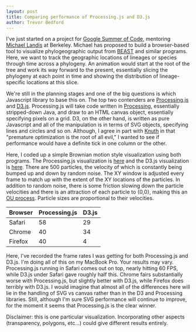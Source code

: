 ```yaml
---
layout: post
title: Comparing performance of Processing.js and D3.js
author: Trevor Bedford
---
```


I've just started on a project for [Google Summer of Code](http://code.google.com/soc/), mentoring [Michael Landis](https://plus.google.com/104602171363021110147) at Berkeley.  Michael has proposed to build a browser-based tool to visualize phylogeographic output from [BEAST](http://beast.bio.ed.ac.uk) and similar programs.  Here, we want to track the geographic locations of lineages or species through time across a phylogeny.  An animation would start at the root of the tree and work its way forward to the present, essentially slicing the phylogeny at each point in time and showing the distribution of lineage-specific locations at this slice.

We're still in the planning stages and one of the big questions is which Javascript library to base this on.  The top two contenders are [Processing.js](http://processingjs.org/) and [D3.js](http://d3js.org/).  Processing.js will take code written in [Processing](http://processing.org/), essentially stripped-down Java, and draw to an HTML canvas object, essentially specifying pixels on a grid.  D3, on the other hand, is written as pure Javascript and all of the manipulation is in terms of SVG objects, specifying lines and circles and so on.  Although, I agree in part with [Knuth](http://en.wikipedia.org/wiki/Donald_Knuth) in that "premature optimization is the root of all evil," I wanted to see if performance would have a definite tick in one column or the other.

Here, I coded up a simple Brownian motion style visualization using both programs.  The Processing.js visualization is [here](http://www.trevorbedford.com/performance/processing/) and the D3.js visualization is [here](http://www.trevorbedford.com/performance/d3/).  There are 500 particles, the velocity of which is constantly being bumped up and down by random noise.  The XY window is adjusted every frame to match up with the extent of the XY locations of the particles.  In addition to random noise, there is some friction slowing down the particle velocities and there is an attraction of each particle to {0,0}, making this an [OU process](http://en.wikipedia.org/wiki/Ornstein–Uhlenbeck_process).  Particle sizes are proportional to their velocities.

Browser | Processing.js | D3.js
--------|---------------|------
Safari  | 58            | 29
Chrome  | 40            | 34
Firefox | 40            | 4

Here, I've recorded the frame rates I was getting for both Processing.js and D3.js.  I'm doing all of this on my MacBook Pro.  Your results may vary.  Processing.js running in Safari comes out on top, nearly hitting 60 FPS, while D3.js under Safari gave roughly half this.  Chrome fairs substantially worse with Processing.js, but slightly better with D3.js, while Firefox does terribly with D3.js.  I would imagine that almost all of the differences here will lie in the handling of SVG vs canvas rather than in the D3 and Processing libraries.  Still, although I'm sure SVG performance will continue to improve, for the moment it seems that Processing.js is the clear winner.

Disclaimer: this is one particular visualization.  Incorporating other aspects (transparency, polygons, etc...) could give different results entirely.

